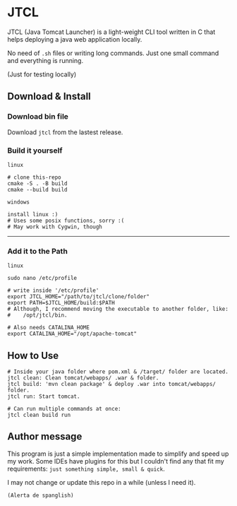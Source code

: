 # JTCL
JTCL (Java Tomcat Launcher) is a light-weight CLI tool written in C that helps deploying a java web application locally.

No need of `.sh` files or writing long commands. Just one small command and everything is running.

(Just for testing locally)

## Download & Install

###  Download bin file
Download `jtcl` from the lastest release.

###  Build it yourself

`linux`
```shell
# clone this-repo
cmake -S . -B build
cmake --build build
```

`windows`
```shell
install linux :)
# Uses some posix functions, sorry :(
# May work with Cygwin, though
```

---
### Add it to the Path

`linux`
```shell
sudo nano /etc/profile

# write inside '/etc/profile'
export JTCL_HOME="/path/to/jtcl/clone/folder"
export PATH=$JTCL_HOME/build:$PATH
# Although, I recommend moving the executable to another folder, like:
#    /opt/jtcl/bin.

# Also needs CATALINA_HOME
export CATALINA_HOME="/opt/apache-tomcat"
```

## How to Use

```shell
# Inside your java folder where pom.xml & /target/ folder are located.
jtcl clean: Clean tomcat/webapps/ .war & folder.
jtcl build: 'mvn clean package' & deploy .war into tomcat/webapps/ folder.
jtcl run: Start tomcat.

# Can run multiple commands at once:
jtcl clean build run
```

## Author message

This program is just a simple implementation made to simplify and speed up my work. Some IDEs have plugins for this but I couldn't find any that fit my requirements: `just something simple, small & quick`.

I may not change or update this repo in a while (unless I need it).

`(Alerta de spanglish)`


